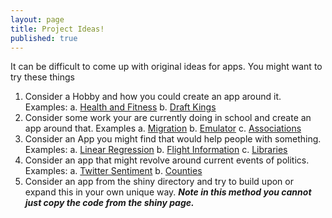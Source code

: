 ```yaml
---
layout: page
title: Project Ideas!
published: true
---
```




It can be difficult to come up with original ideas for apps. You might want to try these things

1. Consider a Hobby and how you could create an app around it. Examples:
    a. [Health and Fitness](https://github.com/php2560/Final_Projects/tree/master/01_Spring_2016/02_Health_Fitness)
    b. [Draft Kings](https://github.com/php2560/Final_Projects/tree/master/01_Spring_2016/01_Draft_Kings)
2. Consider some work your are currently doing in school and create an app around that. Examples
    a. [Migration](https://github.com/php2560/Final_Projects/tree/master/02_Fall_2016/04_Migration)
    b. [Emulator](https://github.com/php2560/Final_Projects/tree/master/01_Spring_2016/06_Emulator)
    c. [Associations](https://github.com/php2560/Final_Projects/tree/master/01_Spring_2016/05_Associations)
3. Consider an App you might find that would help people with something. Examples:
    a. [Linear Regression](https://github.com/php2560/Final_Projects/tree/master/01_Spring_2016/04_Linear_Regression)
    b. [Flight Information](https://github.com/php2560/Final_Projects/tree/master/02_Fall_2016/06_Flight_Info)
    c. [Libraries](https://github.com/php2560/Final_Projects/tree/master/02_Fall_2016/01_Libraries)
4. Consider an app that might revolve around current events of politics. Examples:
    a. [Twitter Sentiment](https://github.com/php2560/Final_Projects/tree/master/02_Fall_2016/05_Twitter_Sentiment)
    b. [Counties](https://github.com/php2560/Final_Projects/tree/master/02_Fall_2016/03_Counties)
5. Consider an app from the shiny directory and try to build upon or expand this in your own unique way. ***Note in this method you cannot just copy the code from the shiny page.***
